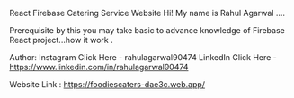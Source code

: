 React Firebase Catering Service Website Hi! My name is Rahul Agarwal ....

Prerequisite by this you may take basic to advance knowledge of Firebase React project...how it work .

Author:
Instagram Click Here - rahulagarwal90474 
LinkedIn Click Here -https://www.linkedin.com/in/rahulagarwal90474

Website Link : https://foodiescaters-dae3c.web.app/
